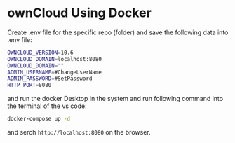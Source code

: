 # ownCloud Using Docker

Create .env file for the specific repo (folder) and save the following data into .env file:

```sh
OWNCLOUD_VERSION=10.6
OWNCLOUD_DOMAIN=localhost:8080
OWNCLOUD_DOMAIN=""
ADMIN_USERNAME=#ChangeUserName
ADMIN_PASSWORD=#SetPassword
HTTP_PORT=8080
```

and run the docker Desktop in the system and run following command into the terminal of the vs code:

```sh
docker-compose up -d
```

and serch ``` http://localhost:8080 ``` on the browser. 
